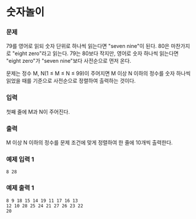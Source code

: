 # 숫자놀이 

### 문제

79를 영어로 읽되 숫자 단위로 하나씩 읽는다면 "seven nine"이 된다. 80은 마찬가지로 "eight zero"라고 읽는다. 79는 80보다 작지만, 영어로 숫자 하나씩 읽는다면 "eight zero"가 "seven nine"보다 사전순으로 먼저 온다.

문제는 정수 M, N(1 ≤ M ≤ N ≤ 99)이 주어지면 M 이상 N 이하의 정수를 숫자 하나씩 읽었을 때를 기준으로 사전순으로 정렬하여 출력하는 것이다.

### 입력

첫째 줄에 M과 N이 주어진다.

### 출력

M 이상 N 이하의 정수를 문제 조건에 맞게 정렬하여 한 줄에 10개씩 출력한다.

### 예제 입력 1 

~~~
8 28
~~~

### 예제 출력 1 

~~~
8 9 18 15 14 19 11 17 16 13
12 10 28 25 24 21 27 26 23 22
20
~~~
